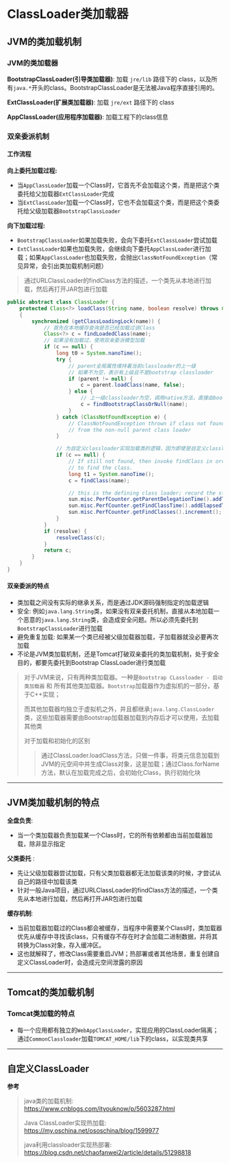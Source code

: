 # ClassLoader类加载器

## JVM的类加载机制

### JVM的类加载器

**BootstrapClassLoader(引导类加载器)**: 加载 `jre/lib` 路径下的 class，以及所有`java.*`开头的class。BootstrapClassLoader是无法被Java程序直接引用的。

**ExtClassLoader(扩展类加载器)**: 加载 `jre/ext` 路径下的 class

**AppClassLoader(应用程序加载器)**: 加载工程下的class信息

### 双亲委派机制

#### 工作流程

**向上委托加载过程:**

- 当`AppClassLoader`加载一个Class时，它首先不会加载这个类，而是把这个类委托给父加载器`ExtClassLoader`完成
- 当`ExtClassLoader`加载一个Class时，它也不会加载这个类，而是把这个类委托给父级加载器`BootstrapClassLoader`

**向下加载过程:**
- `BootstrapClassLoader`如果加载失败，会向下委托`ExtClassLoader`尝试加载
- `ExtClassLoader`如果也加载失败，会继续向下委托`AppClassLoader`进行加载；如果`AppClassLoader`也加载失败，会抛出`ClassNotFoundException`（常见异常，会引出类加载机制问题）

> 通过URLClassLoader的findClass方法的描述，一个类先从本地进行加载，然后再打开JAR包进行加载

```java
public abstract class ClassLoader {
    protected Class<?> loadClass(String name, boolean resolve) throws ClassNotFoundException
    {
        synchronized (getClassLoadingLock(name)) {
            // 首先在本地缓存查询是否已经加载过该Class
            Class<?> c = findLoadedClass(name);
            // 如果没有加载过，使用双亲委派模型加载
            if (c == null) {
                long t0 = System.nanoTime();
                try {
                    // parent全局属性维持着当前classloader的上一级
                    // 如果不为空，表示有上级且不是bootstrap classloader
                    if (parent != null) {
                        c = parent.loadClass(name, false);
                    } else {
                        // 上一级classloader为空，调用native方法，直接由bootstrap加载器加载
                        c = findBootstrapClassOrNull(name);
                    }
                } catch (ClassNotFoundException e) {
                    // ClassNotFoundException thrown if class not found
                    // from the non-null parent class loader
                }

                // 为自定义classloader实现加载类的逻辑，因为即使是自定义classloader也要符合双亲委派模型
                if (c == null) {
                    // If still not found, then invoke findClass in order
                    // to find the class.
                    long t1 = System.nanoTime();
                    c = findClass(name);

                    // this is the defining class loader; record the stats
                    sun.misc.PerfCounter.getParentDelegationTime().addTime(t1 - t0);
                    sun.misc.PerfCounter.getFindClassTime().addElapsedTimeFrom(t1);
                    sun.misc.PerfCounter.getFindClasses().increment();
                }
            }
            if (resolve) {
                resolveClass(c);
            }
            return c;
        }
    }
}
```

#### 双亲委派的特点

- 类加载之间没有实际的继承关系，而是通过JDK源码强制指定的加载逻辑
- 安全: 例如`java.lang.String`类，如果没有双亲委托机制，直接从本地加载一个恶意的`java.lang.String`类，会造成安全问题。所以必须先委托到`BootstrapClassLoader`进行加载
- 避免重复加载: 如果某一个类已经被父级加载器加载，子加载器就没必要再次加载
- 不论是JVM类加载机制，还是Tomcat打破双亲委托的类加载机制，处于安全目的，都要先委托到Bootstrap ClassLoader进行类加载

> 对于JVM来说，只有两种类加载器。一种是`Bootstrap CLassloader - 启动类加载器` 和 所有其他类加载器。`Bootstrap`加载器作为虚拟机的一部分，基于C++实现；
>
> 而其他加载器均独立于虚拟机之外，并且都继承`java.lang.ClassLoader`类，这些加载器需要由Bootstrap加载器加载到内存后才可以使用，去加载其他类
>
> 对于加载和初始化的区别
>
>> 通过ClassLoader.loadClass方法，只做一件事，将类元信息加载到JVM的元空间中并生成Class对象，这是加载；通过Class.forName方法，默认在加载完成之后，会初始化Class，执行初始化块

----

## JVM类加载机制的特点

**全盘负责**: 
- 当一个类加载器负责加载某一个Class时，它的所有依赖都由当前加载器加载，除非显示指定

**父类委托** :
- 先让父级加载器尝试加载，只有父类加载器都无法加载该类的时候，才尝试从自己的路径中加载该类
- 针对一般Java项目，通过URLClassLoader的findClass方法的描述，一个类先从本地进行加载，然后再打开JAR包进行加载

**缓存机制**: 
- 当前加载器加载过的Class都会被缓存，当程序中需要某个Class时，类加载器优先从缓存中寻找该class，只有缓存不存在时才会加载二进制数据，并将其转换为Class对象，存入缓冲区。
- 这也就解释了，修改Class需要重启JVM；热部署或者其他场景，重复创建自定义ClassLoader时，会造成元空间泄露的原因

----

## Tomcat的类加载机制

### Tomcat类加载的特点

- 每一个应用都有独立的`WebAppClassLoader`，实现应用的ClassLoader隔离；通过`CommonClassloader`加载`TOMCAT_HOME/lib`下的class，以实现类共享

----

## 自定义ClassLoader

**参考**

> java类的加载机制: https://www.cnblogs.com/ityouknow/p/5603287.html
>
> Java ClassLoader实现热加载: https://my.oschina.net/ososchina/blog/1599977
>
> java利用classloader实现热部署: https://blog.csdn.net/chaofanwei2/article/details/51298818